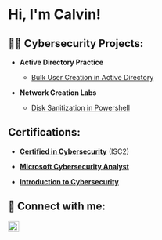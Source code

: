 <h1>Hi, I'm Calvin! </h1> 

<h2>👨‍💻 Cybersecurity Projects:</h2> 

- <b>Active Directory Practice</b> 
    - [Bulk User Creation in Active Directory](https://github.com/ErrorCode-CE3/Active-Directory-Lab/blob/main/README.md)

- <b> Network Creation Labs</b>
  - [Disk Sanitization in Powershell](https://github.com/ErrorCode-CE3/Disk-Wipe/blob/main/README.md)
  
<h2> Certifications:</h2>

- <b> <a href="https://www.credly.com/badges/9159da57-fbc4-4e3a-b14a-a628992a32fe/linked_in_profile">Certified in Cybersecurity</a></b> (ISC2)
  
- <b> <a href="https://coursera.org/share/88cfa5cf69f1be3cacd3b6b2e035ebdb">Microsoft Cybersecurity Analyst</a></b>
  
- <b> <a href="https://www.credly.com/badges/8c5581f9-c486-4dfc-8f13-f57e9c517199/linked_in_profile">Introduction to Cybersecurity</a></b> 


<h2> 🤳 Connect with me:</h2>


[<img align="left" alt="CalvinEwing | LinkedIn" width="22px" src="https://cdn.jsdelivr.net/npm/simple-icons@v3/icons/linkedin.svg" />][linkedin]


[linkedin]: https://www.linkedin.com/in/calvin-ewing-304779235


